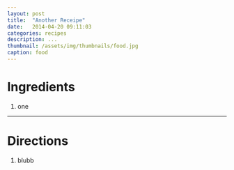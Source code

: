 ```yaml
---
layout: post
title:  "Another Receipe"
date:   2014-04-20 09:11:03
categories: recipes
description: ...
thumbnail: /assets/img/thumbnails/food.jpg
caption: food
---
```



# Ingredients

1. one

* * *

# Directions

1. blubb
